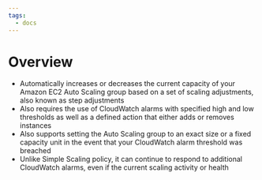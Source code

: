 ```yaml
---
tags:
  - docs
---
```

# Overview

- Automatically increases or decreases the current capacity of your Amazon EC2 Auto Scaling group based on a set of scaling adjustments, also known as step adjustments
- Also requires the use of CloudWatch alarms with specified high and low thresholds as well as a defined action that either adds or removes instances
- Also supports setting the Auto Scaling group to an exact size or a fixed capacity unit in the event that your CloudWatch alarm threshold was breached 
- Unlike Simple Scaling policy, it can continue to respond to additional CloudWatch alarms, even if the current scaling activity or health